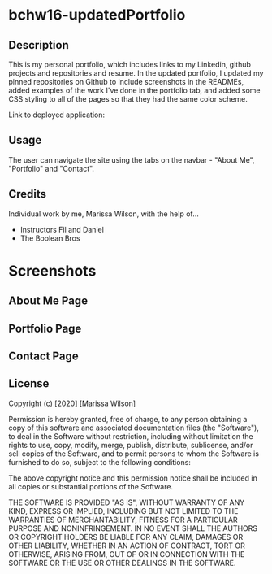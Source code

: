 # bchw16-updatedPortfolio

## Description

This is my personal portfolio, which includes links to my Linkedin, github projects and repositories and resume.
In the updated portfolio, I updated my pinned repositories on Github to include screenshots in the READMEs, added examples of the work I've done in the portfolio tab, and added some CSS styling to all of the pages so that they had the same color scheme.

Link to deployed application: 

## Usage

The user can navigate the site using the tabs on the navbar - "About Me", "Portfolio" and "Contact".

## Credits

Individual work by me, Marissa Wilson, with the help of...
* Instructors Fil and Daniel
* The Boolean Bros

# Screenshots


## About Me Page


## Portfolio Page


## Contact Page


## License

Copyright (c) [2020] [Marissa Wilson]

Permission is hereby granted, free of charge, to any person obtaining a copy of this software and associated documentation files (the "Software"), to deal in the Software without restriction, including without limitation the rights to use, copy, modify, merge, publish, distribute, sublicense, and/or sell copies of the Software, and to permit persons to whom the Software is furnished to do so, subject to the following conditions:

The above copyright notice and this permission notice shall be included in all copies or substantial portions of the Software.

THE SOFTWARE IS PROVIDED "AS IS", WITHOUT WARRANTY OF ANY KIND, EXPRESS OR IMPLIED, INCLUDING BUT NOT LIMITED TO THE WARRANTIES OF MERCHANTABILITY, FITNESS FOR A PARTICULAR PURPOSE AND NONINFRINGEMENT. IN NO EVENT SHALL THE AUTHORS OR COPYRIGHT HOLDERS BE LIABLE FOR ANY CLAIM, DAMAGES OR OTHER LIABILITY, WHETHER IN AN ACTION OF CONTRACT, TORT OR OTHERWISE, ARISING FROM, OUT OF OR IN CONNECTION WITH THE SOFTWARE OR THE USE OR OTHER DEALINGS IN THE SOFTWARE.